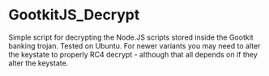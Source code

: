 # GootkitJS_Decrypt
Simple script for decrypting the Node.JS scripts stored inside the Gootkit banking trojan. Tested on Ubuntu. For newer variants you may need to alter the keystate to properly RC4 decrypt - although that all depends on if they alter the keystate.
